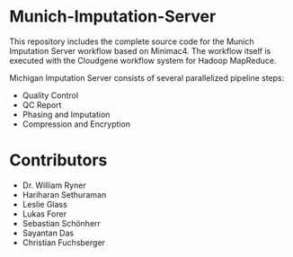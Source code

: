 # Munich-Imputation-Server

This repository includes the complete source code for the Munich Imputation Server workflow based on Minimac4. The workflow itself is executed with the Cloudgene workflow system for Hadoop MapReduce.

Michigan Imputation Server consists of several parallelized pipeline steps:

* Quality Control
* QC Report
* Phasing and Imputation
* Compression and Encryption

# Contributors

* Dr. William Ryner
* Hariharan Sethuraman
* Leslie Glass
* Lukas Forer
* Sebastian Schönherr
* Sayantan Das
* Christian Fuchsberger
